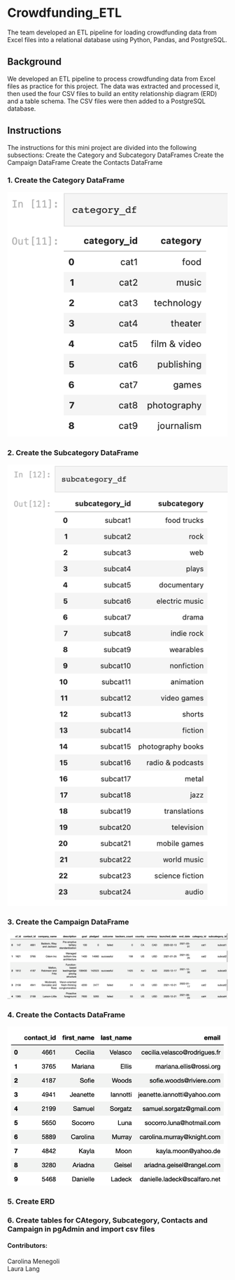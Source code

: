 # Crowdfunding_ETL
The team developed an ETL pipeline for loading crowdfunding data from Excel files into a relational database using Python, Pandas, and PostgreSQL. 

## Background 

We developed an ETL pipeline to process crowdfunding data from Excel files as practice for this project. The data was extracted and processed it, then used the four CSV files to build an entity relationship diagram (ERD) and a table schema. The CSV files were then added to a PostgreSQL database.

## Instructions

The instructions for this mini project are divided into the following subsections:
Create the Category and Subcategory DataFrames
Create the Campaign DataFrame
Create the Contacts DataFrame

### 1. Create the Category DataFrame
![DF_category](Images/df_category.png)
### 2. Create the Subcategory DataFrame
![DF_subcategory](Images/df_subcategory.png)
### 3. Create the Campaign DataFrame 
![DF_campaign](Images/df_campaign.png)
### 4. Create the Contacts DataFrame
![DF_contacts](Images/df_contacts.png)
### 5. Create ERD
### 6. Create tables for CAtegory, Subcategory, Contacts and Campaign in pgAdmin and import csv files

#### Contributors:
Carolina Menegoli  
Laura Lang